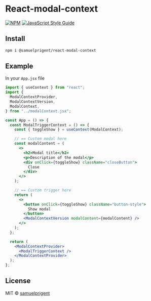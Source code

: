 # React-modal-context

[![NPM](https://img.shields.io/npm/v/modal-library.svg)](https://www.npmjs.com/package/modal-library) [![JavaScript Style Guide](https://img.shields.io/badge/code_style-standard-brightgreen.svg)](https://standardjs.com)

## Install

```bash
npm i @samuelprigent/react-modal-context
```

## Example

In your `App.jsx` file

```jsx
import { useContext } from "react";
import {
  ModalContextProvider,
  ModalContextVersion,
  ModalContext,
} from "../modalContext.jsx";

const App = () => {
  const ModalTriggerContext = () => {
    const { toggleShow } = useContext(ModalContext);

    // == Custom modal here
    const modalContent = (
      <>
        <h2>Modal title</h2>
        <p>Description of the modal</p>
        <div onClick={toggleShow} className="closeButton">
          Close
        </div>
      </>
    );

    // == Custom trigger here
    return (
      <>
        <button onClick={toggleShow} className="button-style">
          Show modal
        </button>
        <ModalContextVersion modalContent={modalContent} />
      </>
    );
  };

  return (
    <ModalContextProvider>
      <ModalTriggerContext />
    </ModalContextProvider>
  );
};
```

## License

MIT © [samuelprigent](https://github.com/samuelprigent)
